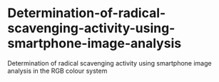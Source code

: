 # Determination-of-radical-scavenging-activity-using-smartphone-image-analysis
Determination of radical scavenging activity using smartphone image analysis in the RGB colour system
